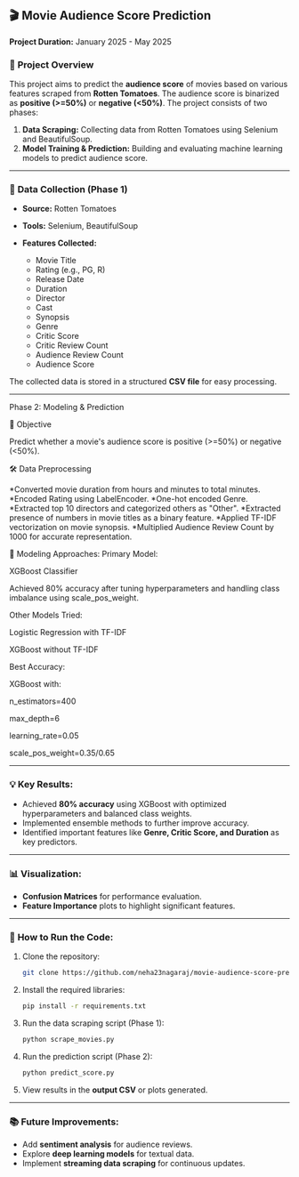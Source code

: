 ## 🎬 Movie Audience Score Prediction

**Project Duration:** January 2025 - May 2025

### 📑 **Project Overview**

This project aims to predict the **audience score** of movies based on various features scraped from **Rotten Tomatoes**. The audience score is binarized as **positive (>=50%)** or **negative (<50%)**. The project consists of two phases:

1. **Data Scraping:** Collecting data from Rotten Tomatoes using Selenium and BeautifulSoup.
2. **Model Training & Prediction:** Building and evaluating machine learning models to predict audience score.

---

### 📂 **Data Collection (Phase 1)**

* **Source:** Rotten Tomatoes
* **Tools:** Selenium, BeautifulSoup
* **Features Collected:**

  * Movie Title
  * Rating (e.g., PG, R)
  * Release Date
  * Duration
  * Director
  * Cast
  * Synopsis
  * Genre
  * Critic Score
  * Critic Review Count
  * Audience Review Count
  * Audience Score

The collected data is stored in a structured **CSV file** for easy processing.

---

Phase 2: Modeling & Prediction

🧠 Objective

Predict whether a movie's audience score is positive (>=50%) or negative (<50%).

🛠️ Data Preprocessing

*Converted movie duration from hours and minutes to total minutes.
*Encoded Rating using LabelEncoder.
*One-hot encoded Genre.
*Extracted top 10 directors and categorized others as "Other".
*Extracted presence of numbers in movie titles as a binary feature.
*Applied TF-IDF vectorization on movie synopsis.
*Multiplied Audience Review Count by 1000 for accurate representation.

🚀 Modeling Approaches:
Primary Model:

XGBoost Classifier

Achieved 80% accuracy after tuning hyperparameters and handling class imbalance using scale_pos_weight.

Other Models Tried:

Logistic Regression with TF-IDF

XGBoost without TF-IDF

Best Accuracy:

XGBoost with:

n_estimators=400

max_depth=6

learning_rate=0.05

scale_pos_weight=0.35/0.65


---

### 💡 **Key Results:**

* Achieved **80% accuracy** using XGBoost with optimized hyperparameters and balanced class weights.
* Implemented ensemble methods to further improve accuracy.
* Identified important features like **Genre, Critic Score, and Duration** as key predictors.

---

### 📊 **Visualization:**

* **Confusion Matrices** for performance evaluation.
* **Feature Importance** plots to highlight significant features.

---

### 🚀 **How to Run the Code:**

1. Clone the repository:

   ```bash
   git clone https://github.com/neha23nagaraj/movie-audience-score-prediction.git
   ```
2. Install the required libraries:

   ```bash
   pip install -r requirements.txt
   ```
3. Run the data scraping script (Phase 1):

   ```bash
   python scrape_movies.py
   ```
4. Run the prediction script (Phase 2):

   ```bash
   python predict_score.py
   ```
5. View results in the **output CSV** or plots generated.

---

### 📚 **Future Improvements:**

* Add **sentiment analysis** for audience reviews.
* Explore **deep learning models** for textual data.
* Implement **streaming data scraping** for continuous updates.


